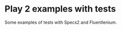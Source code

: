 Play 2 examples with tests
==========================

Some examples of tests with Specs2 and Fluentlenium.
